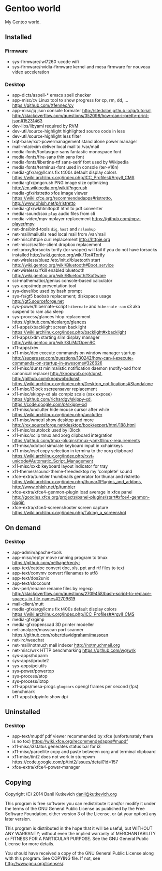 Gentoo world
============

My Gentoo world.

Installed
---------

### Firmware

* sys-firmware/iwl7260-ucode         wifi
* sys-firmware/nvidia-firmware       kernel and mesa firmware for nouveau video acceleration

### Desktop

* app-dicts/aspell-*                 emacs spell checker
* app-misc/cv                        Linux tool to show progress for cp, rm, dd, ... <https://github.com/Xfennec/cv>
* app-misc/jq                        json console formater <http://stedolan.github.io/jq/tutorial>, <http://stackoverflow.com/questions/352098/how-can-i-pretty-print-json#15231463>
* dev-libs/libyaml                   required by RVM
* dev-util/source-highlight          highlighted source code in less
* dev-util/source-highlight          less filter
* lxqt-base/lxqt-powermanagement     stand alone power manager
* mail-mta/exim                      deliver local mail to /var/mail
* media-fonts/fantasque-sans         fantastic monospace font
* media-fonts/fira-sans              thin sans font
* media-fonts/libertine-ttf          sans-serif font used by Wikipedia
* media-fonts/terminus-font          used in console (ter-v16n)
* media-gfx/argyllcms                fix t400s default display colors <https://wiki.archlinux.org/index.php/ICC_Profiles#Argyll_CMS>
* media-gfx/pngcrush                 PNG image size optimizing <http://en.wikipedia.org/wiki/Pngcrush>
* media-gfx/ristretto                xfce image viewer <https://wiki.xfce.org/recommendedapps#ristretto>, <http://www.ohloh.net/p/ristretto>
* media-gfx/wkhtmltopdf              html to pdf converter
* media-sound/sox                    `play` audio files from cli
* media-video/mpv                    mplayer replacement <https://github.com/mpv-player/mpv>
* net-dns/bind-tools                 `dig`, `host` and `nslookup`
* net-mail/mailutils                 read local mail from /var/mail
* net-misc/httpie                    curl replacement <http://httpie.org>
* net-misc/seafile-client            dropbox replacement
* net-proxy/torsocks                 torify (tor wraper) will fail if you do not have torsocks installed <http://wiki.gentoo.org/wiki/Tor#Torify>
* net-wireless/bluez                 /etc/init.d/bluetooth start <http://wiki.gentoo.org/wiki/Bluetooth#Boot_service>
* net-wireless/rfkill                enabled bluetooth <http://wiki.gentoo.org/wiki/Bluetooth#Software>
* sci-mathematics/genius             console-based calculator
* sys-apps/mdp                       presentation tool
* sys-devel/bc                       used by bash prompt
* sys-fs/gt5                         baobab replacement; diskspace usage <http://gt5.sourceforge.net>
* sys-power/hibernate-script         `hibernate` and `hibernate-ram` s3 aka suspend to ram aka sleep
* sys-process/glances                htop replacement <https://github.com/nicolargo/glances>
* x11-apps/xbacklight                screen backlight <https://wiki.archlinux.org/index.php/backlight#xbacklight>
* x11-apps/xdm                       starting slim display manager <http://wiki.gentoo.org/wiki/SLiM#OpenRC>
* x11-apps/xev
* x11-misc/dex                       execute commands on window manager startup <http://superuser.com/questions/130242/how-can-i-execute-commands-on-startup-in-awesome#326626>
* x11-misc/dunst                     minimalistic notification daemon (notify-osd from canonical replace) <http://knopwob.org/dunst>, <http://github.com/knopwob/dunst>, <https://wiki.archlinux.org/index.php/Desktop_notifications#Standalone>
* x11-misc/i3lock                    xscreensaver replacement
* x11-misc/skippy-xd                 ala compiz scale (osx expose) <https://github.com/richardgv/skippy-xd>, <https://code.google.com/p/skippy-xd>
* x11-misc/unclutter                 hide mouse cursor after while <https://wiki.archlinux.org/index.php/unclutter>
* x11-misc/wmctrl                    show desktop and more <http://rox.sourceforge.net/desktop/book/export/html/188.html>
* x11-misc/xautolock                 used by i3lock
* x11-misc/xclip                     tmux and xorg clipboard integration <https://github.com/tmux-plugins/tmux-yank#linux-requirements>
* x11-misc/xdotool                   simulate keyboard input in xchainkeys
* x11-misc/xsel                      copy selection in termina to the xorg clipboard <https://wiki.archlinux.org/index.php/rxvt-unicode#Automatic_Script_Management>
* x11-misc/xxkb                      keyboard layout indicator for tray
* x11-themes/sound-theme-freedesktop my 'complete' sound
* xfce-extra/tumbler                 thumbnails generator for thunar and ristretto <https://wiki.archlinux.org/index.php/thunar#Plugins_and_addons>, <http://www.ohloh.net/p/tumbler>
* xfce-extra/xfce4-genmon-plugin     load average in xfce panel <http://goodies.xfce.org/projects/panel-plugins/start#xfce4-genmon-plugin>
* xfce-extra/xfce4-screenshooter     screen capture <https://wiki.archlinux.org/index.php/Taking_a_screenshot>

On demand
---------

### Desktop

* app-admin/apache-tools
* app-misc/reptyr                    move running program to tmux <https://github.com/nelhage/reptyr>
* app-text/catdoc                    convert doc, xls, ppt and rtf files to text
* app-text/convmv                    convert filenames to utf8
* app-text/dos2unix
* app-text/sloccount
* dev-perl/rename                    rename files by regexp <http://stackoverflow.com/questions/2709458/bash-script-to-replace-spaces-in-file-names#2709619>
* mail-client/mutt
* media-gfx/argyllcms                fix t400s default display colors <https://wiki.archlinux.org/index.php/ICC_Profiles#Argyll_CMS>
* media-gfx/gimp
* media-gfx/openscad                 3D printer modeller
* net-analyzer/masscan               port scanner <https://github.com/robertdavidgraham/masscan>
* net-irc/weechat
* net-mail/notmuch                   mail indexer <http://notmuchmail.org>
* net-misc/wrk                       HTTP benchmarking <https://github.com/wg/wrk>
* sys-apps/hdparm
* sys-apps/iproute2
* sys-apps/pciutils
* sys-power/powertop
* sys-process/atop
* sys-process/iotop
* x11-apps/mesa-progs                `glxgears` opengl frames per second (fps) benchmark
* x11-apps/xdpyinfo                  show dpi

Uninstalled
-----------

### Desktop

* app-text/mupdf                     pdf viewer recommended by xfce (unfortunately there is no toc) <https://wiki.xfce.org/recommendedapps#mupdf>
* x11-misc/i3status                  generates status bar for i3
* x11-misc/parcellite                copy and paste between xorg and terminal clipboard
* x11-misc/tint2                     does not work in stumpwm <https://code.google.com/p/tint2/issues/detail?id=157>
* xfce-extra/xfce4-power-manager

Copying
-------

Copyright (C) 2014 Danil Kutkevich <danil@kutkevich.org>

This program is free software: you can redistribute it and/or modify
it under the terms of the GNU General Public License as published by
the Free Software Foundation, either version 3 of the License, or
(at your option) any later version.

This program is distributed in the hope that it will be useful,
but WITHOUT ANY WARRANTY; without even the implied warranty of
MERCHANTABILITY or FITNESS FOR A PARTICULAR PURPOSE.  See the
GNU General Public License for more details.

You should have received a copy of the GNU General Public License
along with this program. See COPYING file.
If not, see <http://www.gnu.org/licenses/>.
